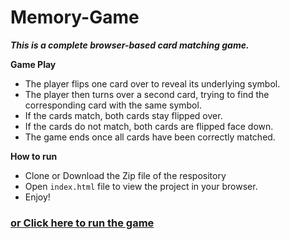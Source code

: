 #  Memory-Game
***This is a complete browser-based card matching game.***


**Game Play**
-   The player flips one card over to reveal its underlying symbol.
-   The player then turns over a second card, trying to find the corresponding card with the same symbol.
-   If the cards match, both cards stay flipped over.
-   If the cards do not match, both cards are flipped face down.
-   The game ends once all cards have been correctly matched.

**How to run**
- Clone or Download the Zip file of the respository
- Open  `index.html`  file to view the project in your browser.
- Enjoy!


### [or Click here to run the game](https://danieladeeri.github.io/Memory-Game/)
